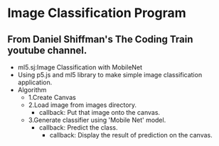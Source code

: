 # Image Classification Program 
## From Daniel Shiffman's The Coding Train youtube channel.
- ml5.sj:Image Classification with MobileNet
- Using p5.js and  ml5 library to make simple image classification application.
- Algorithm
    - 1.Create Canvas
    - 2.Load image from images directory.
        - callback: Put that image onto the canvas.
    - 3.Generate classifier using 'Mobile Net' model.
        - callback: Predict the class.
            - callback: Display the result of prediction on the canvas. 
